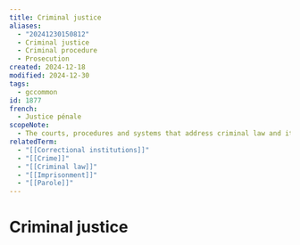 ```yaml
---
title: Criminal justice
aliases:
  - "20241230150812"
  - Criminal justice
  - Criminal procedure
  - Prosecution
created: 2024-12-18
modified: 2024-12-30
tags:
  - gccommon
id: 1877
french:
  - Justice pénale
scopeNote:
  - The courts, procedures and systems that address criminal law and its enforcement.
relatedTerm:
  - "[[Correctional institutions]]"
  - "[[Crime]]"
  - "[[Criminal law]]"
  - "[[Imprisonment]]"
  - "[[Parole]]"
---
```

# Criminal justice
